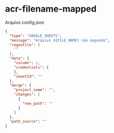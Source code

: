# acr-filename-mapped

Arquivo config.json

```json
{
  "type": "GOOGLE_SHEETS",
  "message": "Arquivo ${FILE_NAME} não mapeado",
  "regexFile": [
    ""
  ],
  "data": {
    "column": 1,
    "credentials": {
    },
    "sheetId": ""
  },
  "merge": {
    "project_name": "",
    "changes": [
      {
        "new_path": ""
      }
    ]
  },
  "path_source": ""
}

```
